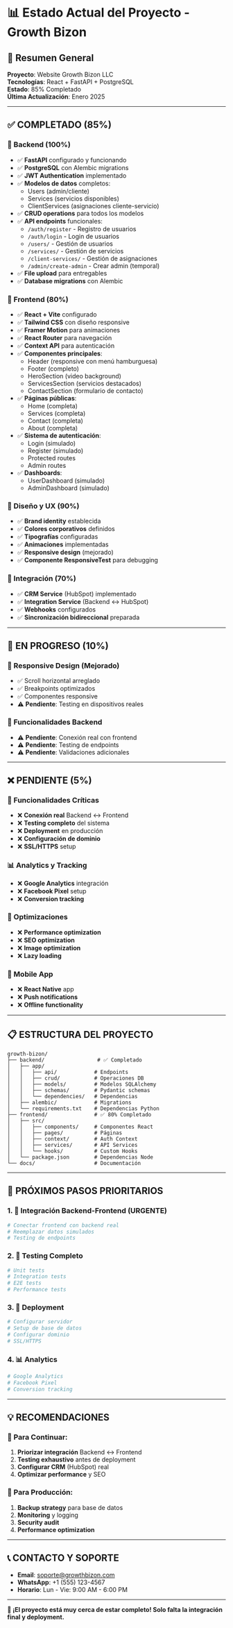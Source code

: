 # 📊 Estado Actual del Proyecto - Growth Bizon

## 🎯 Resumen General

**Proyecto**: Website Growth Bizon LLC  
**Tecnologías**: React + FastAPI + PostgreSQL  
**Estado**: 85% Completado  
**Última Actualización**: Enero 2025

---

## ✅ **COMPLETADO (85%)**

### **🔧 Backend (100%)**
- ✅ **FastAPI** configurado y funcionando
- ✅ **PostgreSQL** con Alembic migrations
- ✅ **JWT Authentication** implementado
- ✅ **Modelos de datos** completos:
  - Users (admin/cliente)
  - Services (servicios disponibles)
  - ClientServices (asignaciones cliente-servicio)
- ✅ **CRUD operations** para todos los modelos
- ✅ **API endpoints** funcionales:
  - `/auth/register` - Registro de usuarios
  - `/auth/login` - Login de usuarios
  - `/users/` - Gestión de usuarios
  - `/services/` - Gestión de servicios
  - `/client-services/` - Gestión de asignaciones
  - `/admin/create-admin` - Crear admin (temporal)
- ✅ **File upload** para entregables
- ✅ **Database migrations** con Alembic

### **🎨 Frontend (80%)**
- ✅ **React + Vite** configurado
- ✅ **Tailwind CSS** con diseño responsive
- ✅ **Framer Motion** para animaciones
- ✅ **React Router** para navegación
- ✅ **Context API** para autenticación
- ✅ **Componentes principales**:
  - Header (responsive con menú hamburguesa)
  - Footer (completo)
  - HeroSection (video background)
  - ServicesSection (servicios destacados)
  - ContactSection (formulario de contacto)
- ✅ **Páginas públicas**:
  - Home (completa)
  - Services (completa)
  - Contact (completa)
  - About (completa)
- ✅ **Sistema de autenticación**:
  - Login (simulado)
  - Register (simulado)
  - Protected routes
  - Admin routes
- ✅ **Dashboards**:
  - UserDashboard (simulado)
  - AdminDashboard (simulado)

### **🎨 Diseño y UX (90%)**
- ✅ **Brand identity** establecida
- ✅ **Colores corporativos** definidos
- ✅ **Tipografías** configuradas
- ✅ **Animaciones** implementadas
- ✅ **Responsive design** (mejorado)
- ✅ **Componente ResponsiveTest** para debugging

### **🔗 Integración (70%)**
- ✅ **CRM Service** (HubSpot) implementado
- ✅ **Integration Service** (Backend ↔ HubSpot)
- ✅ **Webhooks** configurados
- ✅ **Sincronización bidireccional** preparada

---

## 🚧 **EN PROGRESO (10%)**

### **📱 Responsive Design (Mejorado)**
- ✅ Scroll horizontal arreglado
- ✅ Breakpoints optimizados
- ✅ Componentes responsive
- ⚠️ **Pendiente**: Testing en dispositivos reales

### **🔧 Funcionalidades Backend**
- ⚠️ **Pendiente**: Conexión real con frontend
- ⚠️ **Pendiente**: Testing de endpoints
- ⚠️ **Pendiente**: Validaciones adicionales

---

## ❌ **PENDIENTE (5%)**

### **🎯 Funcionalidades Críticas**
- ❌ **Conexión real** Backend ↔ Frontend
- ❌ **Testing completo** del sistema
- ❌ **Deployment** en producción
- ❌ **Configuración de dominio**
- ❌ **SSL/HTTPS** setup

### **📊 Analytics y Tracking**
- ❌ **Google Analytics** integración
- ❌ **Facebook Pixel** setup
- ❌ **Conversion tracking**

### **🔧 Optimizaciones**
- ❌ **Performance optimization**
- ❌ **SEO optimization**
- ❌ **Image optimization**
- ❌ **Lazy loading**

### **📱 Mobile App**
- ❌ **React Native** app
- ❌ **Push notifications**
- ❌ **Offline functionality**

---

## 📋 **ESTRUCTURA DEL PROYECTO**

```
growth-bizon/
├── backend/                 # ✅ Completado
│   ├── app/
│   │   ├── api/            # Endpoints
│   │   ├── crud/           # Operaciones DB
│   │   ├── models/         # Modelos SQLAlchemy
│   │   ├── schemas/        # Pydantic schemas
│   │   └── dependencies/   # Dependencias
│   ├── alembic/            # Migrations
│   └── requirements.txt    # Dependencias Python
├── frontend/               # ✅ 80% Completado
│   ├── src/
│   │   ├── components/     # Componentes React
│   │   ├── pages/          # Páginas
│   │   ├── context/        # Auth Context
│   │   ├── services/       # API Services
│   │   └── hooks/          # Custom Hooks
│   └── package.json        # Dependencias Node
└── docs/                   # Documentación
```

---

## 🎯 **PRÓXIMOS PASOS PRIORITARIOS**

### **1. 🔗 Integración Backend-Frontend (URGENTE)**
```bash
# Conectar frontend con backend real
# Reemplazar datos simulados
# Testing de endpoints
```

### **2. 🧪 Testing Completo**
```bash
# Unit tests
# Integration tests
# E2E tests
# Performance tests
```

### **3. 🚀 Deployment**
```bash
# Configurar servidor
# Setup de base de datos
# Configurar dominio
# SSL/HTTPS
```

### **4. 📊 Analytics**
```bash
# Google Analytics
# Facebook Pixel
# Conversion tracking
```

---

## 💡 **RECOMENDACIONES**

### **🔄 Para Continuar:**
1. **Priorizar integración** Backend ↔ Frontend
2. **Testing exhaustivo** antes de deployment
3. **Configurar CRM** (HubSpot) real
4. **Optimizar performance** y SEO

### **🎯 Para Producción:**
1. **Backup strategy** para base de datos
2. **Monitoring** y logging
3. **Security audit**
4. **Performance optimization**

---

## 📞 **CONTACTO Y SOPORTE**

- **Email**: soporte@growthbizon.com
- **WhatsApp**: +1 (555) 123-4567
- **Horario**: Lun - Vie: 9:00 AM - 6:00 PM

---

**🎉 ¡El proyecto está muy cerca de estar completo! Solo falta la integración final y deployment.**
